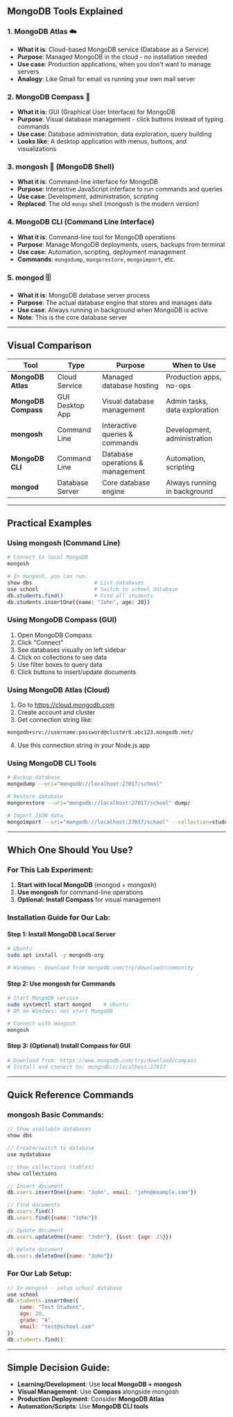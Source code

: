 ## MongoDB Tools Explained

### 1. **MongoDB Atlas** ☁️
- **What it is**: Cloud-based MongoDB service (Database as a Service)
- **Purpose**: Managed MongoDB in the cloud - no installation needed
- **Use case**: Production applications, when you don't want to manage servers
- **Analogy**: Like Gmail for email vs running your own mail server

### 2. **MongoDB Compass** 🧭
- **What it is**: GUI (Graphical User Interface) for MongoDB
- **Purpose**: Visual database management - click buttons instead of typing commands
- **Use case**: Database administration, data exploration, query building
- **Looks like**: A desktop application with menus, buttons, and visualizations

### 3. **mongosh** 🐚 (MongoDB Shell)
- **What it is**: Command-line interface for MongoDB
- **Purpose**: Interactive JavaScript interface to run commands and queries
- **Use case**: Development, administration, scripting
- **Replaced**: The old `mongo` shell (mongosh is the modern version)

### 4. **MongoDB CLI** (Command Line Interface)
- **What it is**: Command-line tool for MongoDB operations
- **Purpose**: Manage MongoDB deployments, users, backups from terminal
- **Use case**: Automation, scripting, deployment management
- **Commands**: `mongodump`, `mongorestore`, `mongoimport`, etc.

### 5. **mongod** 🗄️
- **What it is**: MongoDB database server process
- **Purpose**: The actual database engine that stores and manages data
- **Use case**: Always running in background when MongoDB is active
- **Note**: This is the core database server

---

## Visual Comparison

| Tool | Type | Purpose | When to Use |
|------|------|---------|-------------|
| **MongoDB Atlas** | Cloud Service | Managed database hosting | Production apps, no-ops |
| **MongoDB Compass** | GUI Desktop App | Visual database management | Admin tasks, data exploration |
| **mongosh** | Command Line | Interactive queries & commands | Development, administration |
| **MongoDB CLI** | Command Line | Database operations & management | Automation, scripting |
| **mongod** | Database Server | Core database engine | Always running in background |

---

## Practical Examples

### Using mongosh (Command Line)
```bash
# Connect to local MongoDB
mongosh

# In mongosh, you can run:
show dbs                    # List databases
use school                  # Switch to school database
db.students.find()          # Find all students
db.students.insertOne({name: "John", age: 20})
```

### Using MongoDB Compass (GUI)
1. Open MongoDB Compass
2. Click "Connect" 
3. See databases visually on left sidebar
4. Click on collections to see data
5. Use filter boxes to query data
6. Click buttons to insert/update documents

### Using MongoDB Atlas (Cloud)
1. Go to https://cloud.mongodb.com
2. Create account and cluster
3. Get connection string like:
```
mongodb+srv://username:password@cluster0.abc123.mongodb.net/
```
4. Use this connection string in your Node.js app

### Using MongoDB CLI Tools
```bash
# Backup database
mongodump --uri="mongodb://localhost:27017/school"

# Restore database  
mongorestore --uri="mongodb://localhost:27017/school" dump/

# Import JSON data
mongoimport --uri="mongodb://localhost:27017/school" --collection=students --file=students.json
```

---

## Which One Should You Use?

### For This Lab Experiment:
1. **Start with local MongoDB** (mongod + mongosh)
2. **Use mongosh** for command-line operations
3. **Optional: Install Compass** for visual management

### Installation Guide for Our Lab:

#### Step 1: Install MongoDB Local Server
```bash
# Ubuntu
sudo apt install -y mongodb-org

# Windows - Download from mongodb.com/try/download/community
```

#### Step 2: Use mongosh for Commands
```bash
# Start MongoDB service
sudo systemctl start mongod    # Ubuntu
# OR on Windows: net start MongoDB

# Connect with mongosh
mongosh
```

#### Step 3: (Optional) Install Compass for GUI
```bash
# Download from: https://www.mongodb.com/try/download/compass
# Install and connect to: mongodb://localhost:27017
```

---

## Quick Reference Commands

### mongosh Basic Commands:
```javascript
// Show available databases
show dbs

// Create/switch to database  
use mydatabase

// Show collections (tables)
show collections

// Insert document
db.users.insertOne({name: "John", email: "john@example.com"})

// Find documents
db.users.find()
db.users.find({name: "John"})

// Update document
db.users.updateOne({name: "John"}, {$set: {age: 25}})

// Delete document
db.users.deleteOne({name: "John"})
```

### For Our Lab Setup:
```javascript
// In mongosh - setup school database
use school
db.students.insertOne({
    name: "Test Student",
    age: 20,
    grade: "A",
    email: "test@school.com"
})
db.students.find()
```

---

## Simple Decision Guide:

- **Learning/Development**: Use **local MongoDB + mongosh**
- **Visual Management**: Use **Compass** alongside mongosh  
- **Production Deployment**: Consider **MongoDB Atlas**
- **Automation/Scripts**: Use **MongoDB CLI tools**
